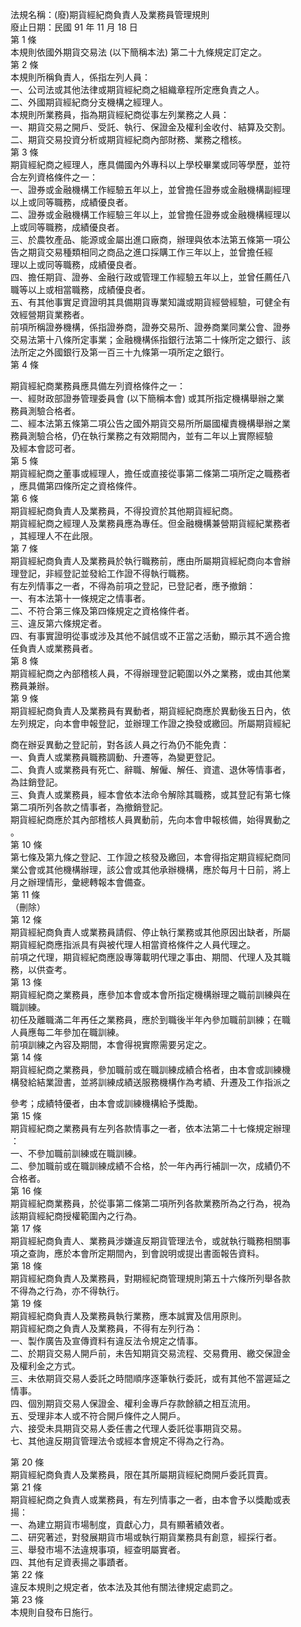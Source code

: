 法規名稱：(廢)期貨經紀商負責人及業務員管理規則  
廢止日期：民國 91 年 11 月 18 日  
第 1 條  
本規則依國外期貨交易法 (以下簡稱本法) 第二十九條規定訂定之。  
第 2 條  
本規則所稱負責人，係指左列人員：  
一、公司法或其他法律或期貨經紀商之組織章程所定應負責之人。  
二、外國期貨經紀商分支機構之經理人。  
本規則所業務員，指為期貨經紀商從事左列業務之人員：  
一、期貨交易之開戶、受託、執行、保證金及權利金收付、結算及交割。  
二、期貨交易投資分析或期貨經紀商內部財務、業務之稽核。  
第 3 條  
期貨經紀商之經理人，應具備國內外專科以上學校畢業或同等學歷，並符  
合左列資格條件之一：  
一、證券或金融機構工作經驗五年以上，並曾擔任證券或金融機構副經理  
以上或同等職務，成績優良者。  
二、證券或金融機構工作經驗三年以上，並曾擔任證券或金融機構經理以  
上或同等職務，成績優良者。  
三、於農牧產品、能源或金屬出進口廠商，辦理與依本法第五條第一項公  
告之期貨交易種類相同之商品之進口採購工作三年以上，並曾擔任經  
理以上或同等職務，成績優良者。  
四、擔任期貨、證券、金融行政或管理工作經驗五年以上，並曾任薦任八  
職等以上或相當職務，成績優良者。  
五、有其他事實足資證明其具備期貨專業知識或期貨經營經驗，可健全有  
效經營期貨業務者。  
前項所稱證券機構，係指證券商，證券交易所、證券商業同業公會、證券  
交易法第十八條所定事業；金融機構係指銀行法第二十條所定之銀行、該  
法所定之外國銀行及第一百三十九條第一項所定之銀行。  
第 4 條  


期貨經紀商業務員應具備左列資格條件之一：  
一、經財政部證券管理委員會 (以下簡稱本會) 或其所指定機構舉辦之業  
務員測驗合格者。  
二、經本法第五條第二項公告之國外期貨交易所所屬國權責機構舉辦之業  
務員測驗合格，仍在執行業務之有效期間內，並有二年以上實際經驗  
及經本會認可者。  
第 5 條  
期貨經紀商之董事或經理人，擔任或直接從事第二條第二項所定之職務者  
，應具備第四條所定之資格條件。  
第 6 條  
期貨經紀商負責人及業務員，不得投資於其他期貨經紀商。  
期貨經紀商之經理人及業務員應為專任。但金融機構兼營期貨經紀業務者  
，其經理人不在此限。  
第 7 條  
期貨經紀商負責人及業務員於執行職務前，應由所屬期貨經紀商向本會辦  
理登記，非經登記並發給工作證不得執行職務。  
有左列情事之一者，不得為前項之登記，已登記者，應予撤銷：  
一、有本法第十一條規定之情事者。  
二、不符合第三條及第四條規定之資格條件者。  
三、違反第六條規定者。  
四、有事實證明從事或涉及其他不誠信或不正當之活動，顯示其不適合擔  
任負責人或業務員者。  
第 8 條  
期貨經紀商之內部稽核人員，不得辦理登記範圍以外之業務，或由其他業  
務員兼辦。  
第 9 條  
期貨經紀商負責人及業務員有異動者，期貨經紀商應於異動後五日內，依  
左列規定，向本會申報登記，並辦理工作證之換發或繳回。所屬期貨經紀  


商在辦妥異動之登記前，對各該人員之行為仍不能免責：  
一、負責人或業務員職務調動、升遷等，為變更登記。  
二、負責人或業務員有死亡、辭職、解僱、解任、資遣、退休等情事者，  
為註銷登記。  
三、負責人或業務員，經本會依本法命令解除其職務，或其登記有第七條  
第二項所列各款之情事者，為撤銷登記。  
期貨經紀商應於其內部稽核人員異動前，先向本會申報核備，始得異動之  
。  
第 10 條  
第七條及第九條之登記、工作證之核發及繳回，本會得指定期貨經紀商同  
業公會或其他機構辦理，該公會或其他承辦機構，應於每月十日前，將上  
月之辦理情形，彙總轉報本會備查。  
第 11 條  
（刪除）  
第 12 條  
期貨經紀商負責人或業務員請假、停止執行業務或其他原因出缺者，所屬  
期貨經紀商應指派具有與被代理人相當資格條件之人員代理之。  
前項之代理，期貨經紀商應設專簿載明代理之事由、期間、代理人及其職  
務，以供查考。  
第 13 條  
期貨經紀商之業務員，應參加本會或本會所指定機構辦理之職前訓練與在  
職訓練。  
初任及離職滿二年再任之業務員，應於到職後半年內參加職前訓練；在職  
人員應每二年參加在職訓練。  
前項訓練之內容及期間，本會得視實際需要另定之。  
第 14 條  
期貨經紀商之業務員，參加職前或在職訓練成績合格者，由本會或訓練機  
構發給結業證書，並將訓練成績送服務機構作為考績、升遷及工作指派之  


參考；成績特優者，由本會或訓練機構給予獎勵。  
第 15 條  
期貨經紀商之業務員有左列各款情事之一者，依本法第二十七條規定辦理  
：  
一、不參加職前訓練或在職訓練。  
二、參加職前或在職訓練成績不合格，於一年內再行補訓一次，成績仍不  
合格者。  
第 16 條  
期貨經紀商業務員，於從事第二條第二項所列各款業務所為之行為，視為  
該期貨經紀商授權範圍內之行為。  
第 17 條  
期貨經紀商負責人、業務員涉嫌違反期貨管理法令，或就執行職務相關事  
項之查詢，應於本會所定期間內，到會說明或提出書面報告資料。  
第 18 條  
期貨經紀商負責人及業務員，對期經紀商管理規則第五十六條所列舉各款  
不得為之行為，亦不得執行。  
第 19 條  
期貨經紀商負責人及業務員執行業務，應本誠實及信用原則。  
期貨經紀商之負責人及業務員，不得有左列行為：  
一、製作廣告及宣傳資料有違反法令規定之情事。  
二、於期貨交易人開戶前，未告知期貨交易流程、交易費用、繳交保證金  
及權利金之方式。  
三、未依期貨交易人委託之時間順序逐筆執行委託，或有其他不當遲延之  
情事。  
四、個別期貨交易人保證金、權利金專戶存款餘額之相互流用。  
五、受理非本人或不符合開戶條件之人開戶。  
六、接受未具期貨交易人委任書之代理人委託從事期貨交易。  
七、其他違反期貨管理法令或經本會規定不得為之行為。  


第 20 條  
期貨經紀商負責人及業務員，限在其所屬期貨經紀商開戶委託買賣。  
第 21 條  
期貨經紀商之負責人或業務員，有左列情事之一者，由本會予以獎勵或表  
揚：  
一、為建立期貨市場制度，貢獻心力，具有顯著績效者。  
二、研究著述，對發展期貨市場或執行期貨業務具有創意，經採行者。  
三、舉發市場不法違規事項，經查明屬實者。  
四、其他有足資表揚之事蹟者。  
第 22 條  
違反本規則之規定者，依本法及其他有關法律規定處罰之。  
第 23 條  
本規則自發布日施行。  


